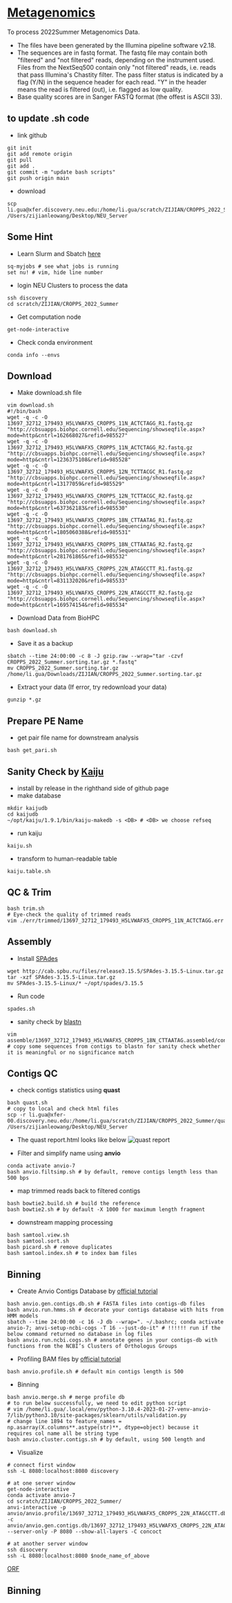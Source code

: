# [Metagenomics](https://en.wikipedia.org/wiki/Metagenomics)
To process 2022Summer Metagenomics Data. 
- The files have been generated by the Illumina pipeline software v2.18.
- The sequences are in fastq format. The fastq file may contain both "filtered" and "not filtered" reads, depending on the instrument used. Files from the NextSeq500 contain only "not filtered" reads, i.e. reads that pass Illumina's Chastity filter. The pass filter status is indicated by a flag (Y/N) in the sequence header for each read. "Y" in the header means the read is filtered (out), i.e. flagged as low quality.
- Base quality scores are in Sanger FASTQ format (the offest is ASCII 33).

## to update **.sh** code
- link github
```
git init
git add remote origin
git pull 
git add .
git commit -m "update bash scripts"
git push origin main
```

- download
```
scp li.gua@xfer.discovery.neu.edu:/home/li.gua/scratch/ZIJIAN/CROPPS_2022_Summer/*.sh /Users/zijianleowang/Desktop/NEU_Server
```
## Some Hint
- Learn Slurm and Sbatch [here](https://slurm.schedmd.com/sbatch.html)
```
sq-myjobs # see what jobs is running
set nu! # vim, hide line number
```

- login NEU Clusters to process the data
``` 
ssh discovery
cd scratch/ZIJIAN/CROPPS_2022_Summer
```

- Get computation node
```
get-node-interactive 
```

- Check conda environment
```
conda info --envs
```

## Download
- Make download.sh file 
```
vim download.sh
#!/bin/bash
wget -q -c -O 13697_32712_179493_H5LVWAFX5_CROPPS_11N_ACTCTAGG_R1.fastq.gz "http://cbsuapps.biohpc.cornell.edu/Sequencing/showseqfile.aspx?mode=http&cntrl=162668027&refid=985527"
wget -q -c -O 13697_32712_179493_H5LVWAFX5_CROPPS_11N_ACTCTAGG_R2.fastq.gz "http://cbsuapps.biohpc.cornell.edu/Sequencing/showseqfile.aspx?mode=http&cntrl=1236375108&refid=985528"
wget -q -c -O 13697_32712_179493_H5LVWAFX5_CROPPS_12N_TCTTACGC_R1.fastq.gz "http://cbsuapps.biohpc.cornell.edu/Sequencing/showseqfile.aspx?mode=http&cntrl=13177059&refid=985529"
wget -q -c -O 13697_32712_179493_H5LVWAFX5_CROPPS_12N_TCTTACGC_R2.fastq.gz "http://cbsuapps.biohpc.cornell.edu/Sequencing/showseqfile.aspx?mode=http&cntrl=637362183&refid=985530"
wget -q -c -O 13697_32712_179493_H5LVWAFX5_CROPPS_18N_CTTAATAG_R1.fastq.gz "http://cbsuapps.biohpc.cornell.edu/Sequencing/showseqfile.aspx?mode=http&cntrl=1805060388&refid=985531"
wget -q -c -O 13697_32712_179493_H5LVWAFX5_CROPPS_18N_CTTAATAG_R2.fastq.gz "http://cbsuapps.biohpc.cornell.edu/Sequencing/showseqfile.aspx?mode=http&cntrl=281761865&refid=985532"
wget -q -c -O 13697_32712_179493_H5LVWAFX5_CROPPS_22N_ATAGCCTT_R1.fastq.gz "http://cbsuapps.biohpc.cornell.edu/Sequencing/showseqfile.aspx?mode=http&cntrl=831132020&refid=985533"
wget -q -c -O 13697_32712_179493_H5LVWAFX5_CROPPS_22N_ATAGCCTT_R2.fastq.gz "http://cbsuapps.biohpc.cornell.edu/Sequencing/showseqfile.aspx?mode=http&cntrl=169574154&refid=985534"
```

- Download Data from BioHPC
```
bash download.sh
```

- Save it as a backup
```
sbatch --time 24:00:00 -c 8 -J gzip.raw --wrap="tar -czvf CROPPS_2022_Summer.sorting.tar.gz *.fastq"
mv CROPPS_2022_Summer.sorting.tar.gz /home/li.gua/Downloads/ZIJIAN/CROPPS_2022_Summer.sorting.tar.gz
```

- Extract your data (If error, try redownload your data)
```
gunzip *.gz
```

## Prepare PE Name
- get pair file name for downstream analysis
```
bash get_pari.sh
```

## Sanity Check by [Kaiju](https://github.com/bioinformatics-centre/kaiju)
- install by release in the righthand side of github page
- make database
```
mkdir kaijudb
cd kaijudb
~/opt/kaiju/1.9.1/bin/kaiju-makedb -s <DB> # <DB> we choose refseq
```
- run kaiju
```
kaiju.sh
```
- transform to human-readable table
```
kaiju.table.sh
```
## QC & Trim
```
bash trim.sh
# Eye-check the quality of trimmed reads
vim ./err/trimmed/13697_32712_179493_H5LVWAFX5_CROPPS_11N_ACTCTAGG.err 
```

## Assembly
- Install [SPAdes](https://github.com/ablab/spades)
```
wget http://cab.spbu.ru/files/release3.15.5/SPAdes-3.15.5-Linux.tar.gz
tar -xzf SPAdes-3.15.5-Linux.tar.gz
mv SPAdes-3.15.5-Linux/* ~/opt/spades/3.15.5
```

- Run code
```
spades.sh
```

- sanity check by [blastn](https://blast.ncbi.nlm.nih.gov/Blast.cgi?PROGRAM=blastn&BLAST_SPEC=GeoBlast&PAGE_TYPE=BlastSearch)
```
vim assemble/13697_32712_179493_H5LVWAFX5_CROPPS_18N_CTTAATAG.assembled/contigs.fasta
# copy some sequences from contigs to blastn for sanity check whether it is meaningful or no significance match
```

## Contigs QC
- check contigs statistics using **quast**
```
bash quast.sh
# copy to local and check html files
scp -r li.gua@xfer-00.discovery.neu.edu:/home/li.gua/scratch/ZIJIAN/CROPPS_2022_Summer/quast /Users/zijianleowang/Desktop/NEU_Server
```
- The quast report.html looks like below
![quast report](https://github.com/ZJLEOWANG3/Metagenomics/blob/31123b60c5fe03ea40ed6975f444c2a9c893f583/media/quast.example.png)

- Filter and simplify name using **anvio**
```
conda activate anvio-7
bash anvio.filtsimp.sh # by default, remove contigs length less than 500 bps
```

- map trimmed reads back to filtered contigs
```
bash bowtie2.build.sh # build the reference
bash bowtie2.sh # by default -X 1000 for maximum length fragment
```

- downstream mapping processing
```
bash samtool.view.sh
bash samtool.sort.sh
bash picard.sh # remove duplicates
bash samtool.index.sh # to index bam files
```

## Binning
- Create Anvio Contigs Database by [official tutorial](https://merenlab.org/2016/06/22/anvio-tutorial-v2/#anvi-gen-contigs-database)
```
bash anvio.gen.contigs.db.sh # FASTA files into contigs-db files
bash anvio.run.hmms.sh # decorate your contigs database with hits from HMM models 
sbatch --time 24:00:00 -c 16 -J db --wrap=". ~/.bashrc; conda activate anvio-7; anvi-setup-ncbi-cogs -T 16 --just-do-it" # !!!!!! run if the below command returned no database in log files
bash anvio.run.ncbi.cogs.sh # annotate genes in your contigs-db with functions from the NCBI’s Clusters of Orthologus Groups
```
- Profiling BAM files by [official tutorial](https://merenlab.org/2016/06/22/anvio-tutorial-v2/#profiling-bam-files)
```
bash anvio.profile.sh # default min contigs length is 500
```
- Binning
```
bash anvio.merge.sh # merge profile db
# to run below successfully, we need to edit python script
# vim /home/li.gua/.local/env/python-3.10.4-2023-01-27-venv-anvio-7/lib/python3.10/site-packages/sklearn/utils/validation.py
# change line 1894 to feature_names = np.asarray(X.columns**.astype(str)**, dtype=object) because it requires col name all be string type
bash anvio.cluster.contigs.sh # by default, using 500 length and 
```
- Visualize
```
# connect first window
ssh -L 8080:localhost:8080 discovery
```

```
# at one server window
get-node-interactive
conda activate anvio-7
cd scratch/ZIJIAN/CROPPS_2022_Summer/
anvi-interactive -p anvio/anvio.profile/13697_32712_179493_H5LVWAFX5_CROPPS_22N_ATAGCCTT.db/PROFILE_merged/PROFILE.db -c anvio/anvio.gen.contigs.db/13697_32712_179493_H5LVWAFX5_CROPPS_22N_ATAGCCTT.db --server-only -P 8080 --show-all-layers -C concoct
```
```
# at another server window
ssh disocvery
ssh -L 8080:localhost:8080 $node_name_of_above
```


[ORF](https://www.genome.gov/genetics-glossary/Open-Reading-Frame)

## Binning
